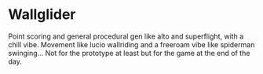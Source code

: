 # Wallglider
Point scoring and general procedural gen like alto and superflight, with a chill vibe. Movement like lucio wallriding and a freeroam vibe like spiderman swinging... Not for the prototype at least but for the game at the end of the day.
